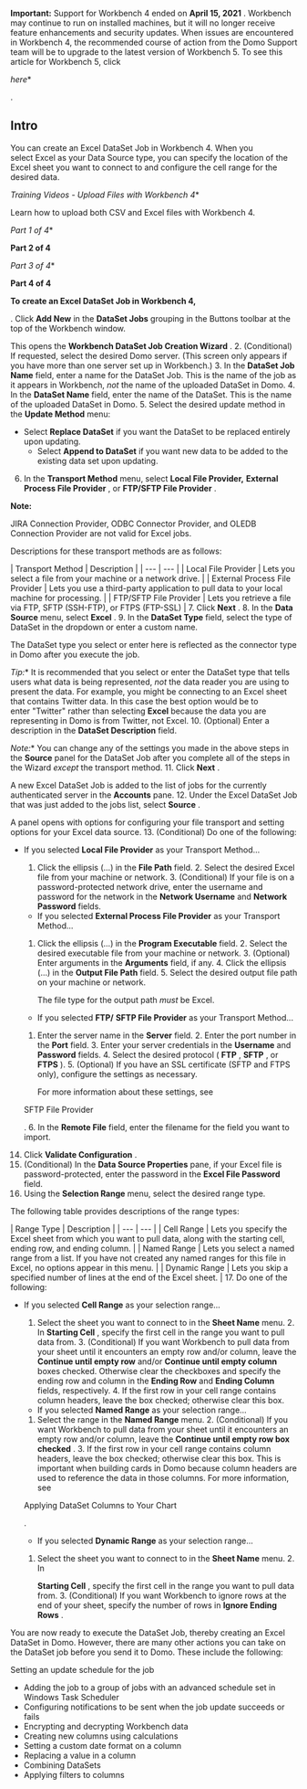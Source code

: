 


**Important:**
 Support for Workbench 4 ended on
 **April 15, 2021**
 . Workbench may continue to run on installed machines, but it will no longer receive feature enhancements and security updates. When issues are encountered in Workbench 4, the recommended course of action from the Domo Support team will be to upgrade to the latest version of Workbench 5. To see this article for Workbench 5, click

*here**

.

Intro
-------

You can create an Excel DataSet Job in Workbench 4. When you select Excel as your Data Source type, you can specify the location of the Excel sheet you want to connect to and configure the cell range for the desired data.

*Training Videos - Upload Files with Workbench 4**

Learn how to upload both CSV and Excel files with Workbench 4.

*Part 1 of 4**


**Part 2 of 4**

*Part 3 of 4**


**Part 4 of 4**


**To create an Excel DataSet Job in Workbench 4,**

. Click
 **Add New**
 in the
 **DataSet Jobs**
 grouping in the Buttons toolbar at the top of the Workbench window.


 This opens the
 **Workbench DataSet Job Creation Wizard**
 .
2. (Conditional) If requested, select the desired Domo server. (This screen only appears if you have more than one server set up in Workbench.)
3. In the
 **DataSet Job Name**
 field, enter a name for the DataSet Job. This is the name of the job as it appears in Workbench,
 *not*
 the name of the uploaded DataSet in Domo.
4. In the
 **DataSet Name**
 field, enter the name of the DataSet. This is the name of the uploaded DataSet in Domo.
5. Select the desired update method in the
 **Update Method**
 menu:

* Select
	 **Replace DataSet**
	 if you want the DataSet to be replaced entirely upon updating.
	* Select
	 **Append to DataSet**
	 if you want new data to be added to the existing data set upon updating.
6. In the
 **Transport Method**
 menu, select
 **Local File Provider,**
**External Process File Provider**
 , or
 **FTP/SFTP File Provider**
 .


**Note:**


 JIRA Connection Provider, ODBC Connector Provider, and OLEDB Connection Provider are not valid for Excel jobs.


 Descriptions for these transport methods are as follows:


|
 Transport Method
  |
 Description
  |
| --- | --- |
|
 Local File Provider
  |
 Lets you select a file from your machine or a network drive.
  |
|
 External Process File Provider
  |
 Lets you use a third-party application to pull data to your local machine for processing.
  |
|
 FTP/SFTP File Provider
  |
 Lets you retrieve a file via FTP, SFTP (SSH-FTP), or FTPS (FTP-SSL)
  |
7. Click
 **Next**
 .
8. In the
 **Data Source**
 menu, select
 **Excel**
 .
9. In the
 **DataSet Type**
 field, select the type of DataSet in the dropdown or enter a custom name.


 The DataSet type you select or enter here is reflected as the connector type in Domo after you execute the job.

*Tip:**
 It is recommended that you select or enter the DataSet type that tells users what data is being represented,
 *not*
 the data reader you are using to present the data. For example, you might be connecting to an Excel sheet that contains Twitter data. In this case the best option would be to enter "Twitter" rather than selecting
 **Excel**
 because the data you are representing in Domo is from Twitter, not Excel.
10. (Optional) Enter a description in the
 **DataSet Description**
 field.

*Note:**
 You can change any of the settings you made in the above steps in the
 **Source**
 panel for the DataSet Job after you complete all of the steps in the Wizard
 *except*
 the transport method.
11. Click
 **Next**
 .


 A new Excel DataSet Job is added to the list of jobs for the currently authenticated server in the
 **Accounts**
 pane.
12. Under the Excel DataSet Job that was just added to the jobs list, select
 **Source**
 .


 A panel opens with options for configuring your file transport and setting options for your Excel data source.
13. (Conditional) Do one of the following:

* If you selected
	 **Local File Provider**
	 as your Transport Method...

	1. Click the ellipsis (...) in the
		 **File Path**
		 field.
		2. Select the desired Excel file from your machine or network.
		3. (Conditional) If your file is on a password-protected network drive, enter the username and password for the network in the
		 **Network Username**
		 and
		 **Network Password**
		 fields.
	* If you selected
	 **External Process File Provider**
	 as your Transport Method...

	1. Click the ellipsis (...) in the
		 **Program Executable**
		 field.
		2. Select the desired executable file from your machine or network.
		3. (Optional) Enter arguments in the
		 **Arguments**
		 field, if any.
		4. Click the ellipsis (...) in the
		 **Output File Path**
		 field.
		5. Select the desired output file path on your machine or network.


		 The file type for the output path
		 *must*
		 be Excel.
	* If you selected
	 **FTP/**
	**SFTP File Provider**
	 as your Transport Method...

	1. Enter the server name in the
		 **Server**
		 field.
		2. Enter the port number in the
		 **Port**
		 field.
		3. Enter your server credentials in the
		 **Username**
		 and
		 **Password**
		 fields.
		4. Select the desired protocol (
		 **FTP**
		 ,
		 **SFTP**
		 , or
		 **FTPS**
		 ).
		5. (Optional) If you have an SSL certificate (SFTP and FTPS only), configure the settings as necessary.


		 For more information about these settings, see

	 SFTP File Provider

	 .
		6. In the
		 **Remote File**
		 field, enter the filename for the field you want to import.
14. Click
 **Validate Configuration**
 .
15. (Conditional) In the
 **Data Source Properties**
 pane, if your Excel file is password-protected, enter the password in the
 **Excel File Password**
 field.
16. Using the
 **Selection Range**
 menu, select the desired range type.


 The following table provides descriptions of the range types:


|
 Range Type
  |
 Description
  |
| --- | --- |
|
 Cell Range
  |
 Lets you specify the Excel sheet from which you want to pull data, along with the starting cell, ending row, and ending column.
  |
|
 Named Range
  |
 Lets you select a named range from a list. If you have not created any named ranges for this file in Excel, no options appear in this menu.
  |
|
 Dynamic Range
  |
 Lets you skip a specified number of lines at the end of the Excel sheet.
  |
17. Do one of the following:

* If you selected
	 **Cell Range**
	 as your selection range...

	1. Select the sheet you want to connect to in the
		 **Sheet Name**
		 menu.
		2. In
		 **Starting Cell**
		 , specify the first cell in the range you want to pull data from.
		3. (Conditional) If you want Workbench to pull data from your sheet until it encounters an empty row and/or column, leave the
		 **Continue until empty row**
		 and/or
		 **Continue until empty column**
		 boxes checked. Otherwise clear the checkboxes and specify the ending row and column in the
		 **Ending Row**
		 and
		 **Ending Column**
		 fields, respectively.
		4. If the first row in your cell range contains column headers, leave the box checked; otherwise clear this box.
	* If you selected
	 **Named Range**
	 as your selection range...

	1. Select the range in the
		 **Named Range**
		 menu.
		2. (Conditional) If you want Workbench to pull data from your sheet until it encounters an empty row and/or column, leave the
		 **Continue until empty row box checked**
		 .
		3. If the first row in your cell range contains column headers, leave the box checked; otherwise clear this box. This is important when building cards in Domo because column headers are used to reference the data in those columns. For more information, see

	 Applying DataSet Columns to Your Chart

	 .
	* If you selected
	 **Dynamic Range**
	 as your selection range...

	1. Select the sheet you want to connect to in the
		 **Sheet Name**
		 menu.
		2. In


		**Starting Cell**
		 , specify the first cell in the range you want to pull data from.
		3. (Conditional) If you want Workbench to ignore rows at the end of your sheet, specify the number of rows in
		 **Ignore Ending Rows**
		 .

You are now ready to execute the DataSet Job, thereby creating an Excel DataSet in Domo. However, there are many other actions you can take on the DataSet job before you send it to Domo. These include the following:

 Setting an update schedule for the job
* Adding the job to a group of jobs with an advanced schedule set in Windows Task Scheduler
* Configuring notifications to be sent when the job update succeeds or fails
* Encrypting and decrypting Workbench data
* Creating new columns using calculations
* Setting a custom date format on a column
* Replacing a value in a column
* Combining DataSets
* Applying filters to columns


